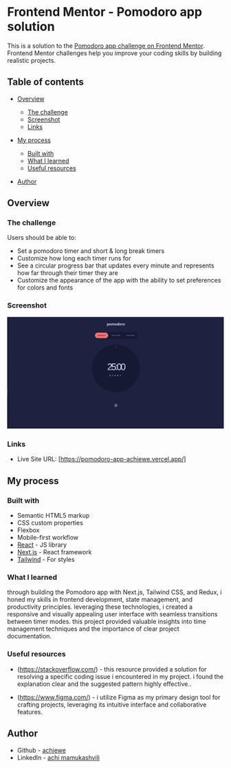 # Frontend Mentor - Pomodoro app solution

This is a solution to the [Pomodoro app challenge on Frontend Mentor](https://www.frontendmentor.io/challenges/pomodoro-app-KBFnycJ6G). Frontend Mentor challenges help you improve your coding skills by building realistic projects.

## Table of contents

- [Overview](#overview)
  - [The challenge](#the-challenge)
  - [Screenshot](#screenshot)
  - [Links](#links)
- [My process](#my-process)

  - [Built with](#built-with)
  - [What I learned](#what-i-learned)
  - [Useful resources](#useful-resources)

- [Author](#author)

## Overview

### The challenge

Users should be able to:

- Set a pomodoro timer and short & long break timers
- Customize how long each timer runs for
- See a circular progress bar that updates every minute and represents how far through their timer they are
- Customize the appearance of the app with the ability to set preferences for colors and fonts

### Screenshot

![](./public/assets/screenshot.png)

### Links

- Live Site URL: [https://pomodoro-app-achiewe.vercel.app/]

## My process

### Built with

- Semantic HTML5 markup
- CSS custom properties
- Flexbox
- Mobile-first workflow
- [React](https://reactjs.org/) - JS library
- [Next.js](https://nextjs.org/) - React framework
- [Tailwind](https://tailwindcss.com/) - For styles

### What I learned

through building the Pomodoro app with Next.js, Tailwind CSS, and Redux, i honed my skills in frontend development, state management, and productivity principles. leveraging these technologies, i created a responsive and visually appealing user interface with seamless transitions between timer modes. this project provided valuable insights into time management techniques and the importance of clear project documentation.

### Useful resources

- (https://stackoverflow.com/) - this resource provided a solution for resolving a specific coding issue i encountered in my project. i found the explanation clear and the suggested pattern highly effective..

- (https://www.figma.com/) - i utilize Figma as my primary design tool for crafting projects, leveraging its intuitive interface and collaborative features.

## Author

- Github - [achiewe](https://github.com/achiewe)
- LinkedIn - [achi mamukashvili](https://www.linkedin.com/in/achi-mamukashvili-721928263/)
